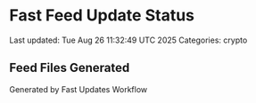 # Fast Feed Update Status
Last updated: Tue Aug 26 11:32:49 UTC 2025
Categories: crypto

## Feed Files Generated

Generated by Fast Updates Workflow
